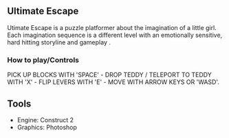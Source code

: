 ## Ultimate Escape

Utimate Escape is a puzzle platformer about the imagination of a little girl. Each imagination sequence is a different level with an emotionally sensitive, hard hitting storyline and gameplay .


### How to play/Controls

PICK UP BLOCKS WITH 'SPACE' - DROP TEDDY / TELEPORT TO TEDDY WITH 'X' - FLIP LEVERS WITH 'E' - MOVE WITH ARROW KEYS OR 'WASD'.

## Tools

* Engine: Construct 2
* Graphics: Photoshop 
